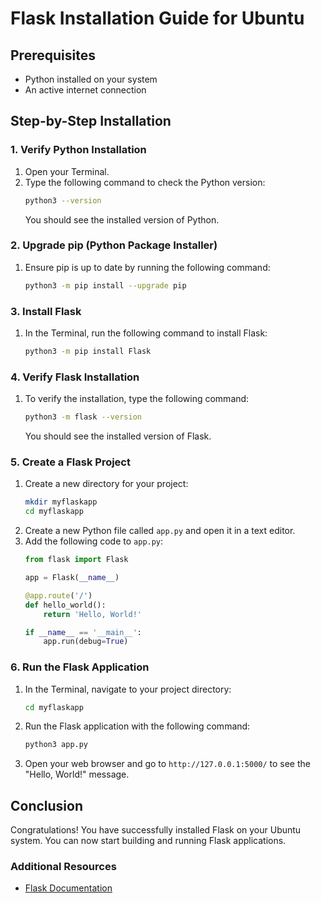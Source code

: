 # Flask Installation Guide for Ubuntu

## Prerequisites
- Python installed on your system
- An active internet connection

## Step-by-Step Installation

### 1. Verify Python Installation
1. Open your Terminal.
2. Type the following command to check the Python version:
   ```sh
   python3 --version
   ```
   You should see the installed version of Python.

### 2. Upgrade pip (Python Package Installer)
1. Ensure pip is up to date by running the following command:
   ```sh
   python3 -m pip install --upgrade pip
   ```

### 3. Install Flask
1. In the Terminal, run the following command to install Flask:
   ```sh
   python3 -m pip install Flask
   ```

### 4. Verify Flask Installation
1. To verify the installation, type the following command:
   ```sh
   python3 -m flask --version
   ```
   You should see the installed version of Flask.

### 5. Create a Flask Project
1. Create a new directory for your project:
   ```sh
   mkdir myflaskapp
   cd myflaskapp
   ```
2. Create a new Python file called `app.py` and open it in a text editor.
3. Add the following code to `app.py`:
   ```python
   from flask import Flask

   app = Flask(__name__)

   @app.route('/')
   def hello_world():
       return 'Hello, World!'

   if __name__ == '__main__':
       app.run(debug=True)
   ```

### 6. Run the Flask Application
1. In the Terminal, navigate to your project directory:
   ```sh
   cd myflaskapp
   ```
2. Run the Flask application with the following command:
   ```sh
   python3 app.py
   ```
3. Open your web browser and go to `http://127.0.0.1:5000/` to see the "Hello, World!" message.

## Conclusion
Congratulations! You have successfully installed Flask on your Ubuntu system. You can now start building and running Flask applications.

### Additional Resources
- [Flask Documentation](https://flask.palletsprojects.com/en/2.0.x/)
